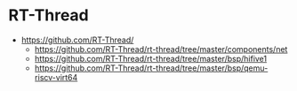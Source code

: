 # RT-Thread

* https://github.com/RT-Thread/
    * https://github.com/RT-Thread/rt-thread/tree/master/components/net
    * https://github.com/RT-Thread/rt-thread/tree/master/bsp/hifive1
    * https://github.com/RT-Thread/rt-thread/tree/master/bsp/qemu-riscv-virt64